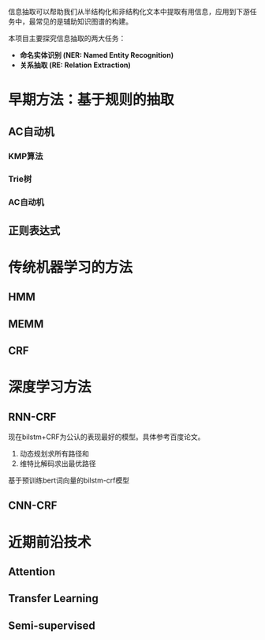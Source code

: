 信息抽取可以帮助我们从半结构化和非结构化文本中提取有用信息，应用到下游任务中，最常见的是辅助知识图谱的构建。

本项目主要探究信息抽取的两大任务：

* **命名实体识别 (NER: Named Entity Recognition)**
* **关系抽取 (RE: Relation Extraction)**

# 早期方法：基于规则的抽取

## AC自动机

### KMP算法
### Trie树
### AC自动机

## 正则表达式


# 传统机器学习的方法

## HMM
## MEMM
## CRF

# 深度学习方法

## RNN-CRF
现在bilstm+CRF为公认的表现最好的模型。具体参考百度论文。

1. 动态规划求所有路径和
2. 维特比解码求出最优路径


基于预训练bert词向量的bilstm-crf模型

## CNN-CRF

# 近期前沿技术

## Attention
## Transfer Learning
## Semi-supervised


